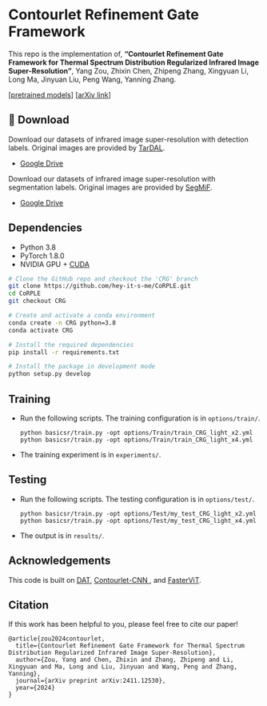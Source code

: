 # Contourlet Refinement Gate Framework 
This repo is the implementation of,
**“Contourlet Refinement Gate Framework for Thermal Spectrum Distribution Regularized Infrared Image Super-Resolution”**, 
Yang Zou, Zhixin Chen, Zhipeng Zhang, Xingyuan Li, Long Ma, Jinyuan Liu, Peng Wang, Yanning Zhang.

[[pretrained models](https://drive.google.com/drive/folders/1lhk2MQX6JLE_t-QkJQ7aSZP_OvV4oP4k?usp=sharing)]
[[arXiv link](https://arxiv.org/pdf/2411.12530)]

## 🤖 Download
Download our datasets of infrared image super-resolution with detection labels. Original images are provided by [TarDAL](https://drive.google.com/drive/folders/1H-oO7bgRuVFYDcMGvxstT1nmy0WF_Y_6?usp=sharing).
- [Google Drive](https://drive.google.com/file/d/1h-v5vS6DnRBHI2XxpsFya-Li3rcWcXw1/view?usp=sharing)
  
Download our datasets of infrared image super-resolution with segmentation labels. Original images are provided by [SegMiF](https://drive.google.com/drive/folders/1T_jVi80tjgyHTQDpn-TjfySyW4CK1LlF?usp=sharing).
- [Google Drive](https://drive.google.com/file/d/1M8bKv8Z6CuOOR7g7hBYo36EToVkEy0Ly/view?usp=sharing)

## Dependencies

- Python 3.8
- PyTorch 1.8.0
- NVIDIA GPU + [CUDA](https://developer.nvidia.com/cuda-downloads)

```bash
# Clone the GitHub repo and checkout the 'CRG' branch
git clone https://github.com/hey-it-s-me/CoRPLE.git
cd CoRPLE
git checkout CRG

# Create and activate a conda environment
conda create -n CRG python=3.8
conda activate CRG

# Install the required dependencies
pip install -r requirements.txt

# Install the package in development mode
python setup.py develop

```

## Training
- Run the following scripts. The training configuration is in `options/train/`.
  ```shell
  python basicsr/train.py -opt options/Train/train_CRG_light_x2.yml
  python basicsr/train.py -opt options/Train/train_CRG_light_x4.yml
  ```
- The training experiment is in `experiments/`.
  
## Testing
- Run the following scripts. The testing configuration is in `options/test/`.
  ```shell
  python basicsr/train.py -opt options/Test/my_test_CRG_light_x2.yml
  python basicsr/train.py -opt options/Test/my_test_CRG_light_x4.yml
  ```
- The output is in `results/`.

## Acknowledgements

This code is built on  [DAT](https://github.com/zhengchen1999/DAT.git), [Contourlet-CNN
](https://github.com/xKHUNx/Contourlet-CNN), and [FasterViT](https://github.com/NVlabs/FasterViT).

## Citation

If this work has been helpful to you, please feel free to cite our paper!

```
@article{zou2024contourlet,
  title={Contourlet Refinement Gate Framework for Thermal Spectrum Distribution Regularized Infrared Image Super-Resolution},
  author={Zou, Yang and Chen, Zhixin and Zhang, Zhipeng and Li, Xingyuan and Ma, Long and Liu, Jinyuan and Wang, Peng and Zhang, Yanning},
  journal={arXiv preprint arXiv:2411.12530},
  year={2024}
}
```
